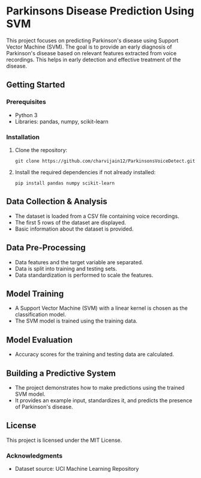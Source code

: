 # Parkinsons Disease Prediction Using SVM

This project focuses on predicting Parkinson's disease using Support Vector Machine (SVM). The goal is to provide an early diagnosis of Parkinson's disease based on relevant features extracted from voice recordings. This helps in early detection and effective treatment of the disease.

## Getting Started

### Prerequisites

- Python 3
- Libraries: pandas, numpy, scikit-learn

### Installation

1. Clone the repository:
   ```
   git clone https://github.com/charvijain12/ParkinsonsVoiceDetect.git
   ```

2. Install the required dependencies if not already installed:
   ```
   pip install pandas numpy scikit-learn
   ```

## Data Collection & Analysis

- The dataset is loaded from a CSV file containing voice recordings.
- The first 5 rows of the dataset are displayed.
- Basic information about the dataset is provided.

## Data Pre-Processing

- Data features and the target variable are separated.
- Data is split into training and testing sets.
- Data standardization is performed to scale the features.

## Model Training

- A Support Vector Machine (SVM) with a linear kernel is chosen as the classification model.
- The SVM model is trained using the training data.

## Model Evaluation

- Accuracy scores for the training and testing data are calculated.

## Building a Predictive System

- The project demonstrates how to make predictions using the trained SVM model.
- It provides an example input, standardizes it, and predicts the presence of Parkinson's disease.

## License

This project is licensed under the MIT License.

### Acknowledgments

- Dataset source: UCI Machine Learning Repository
